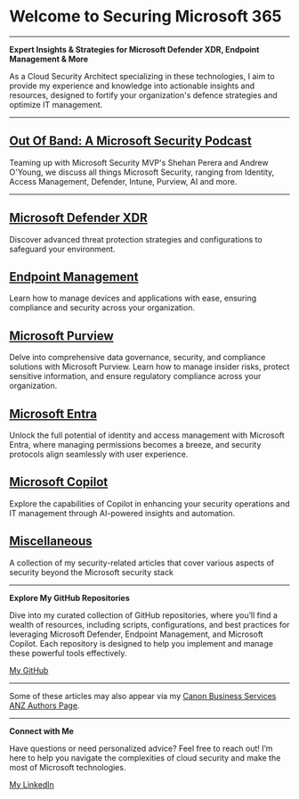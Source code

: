 # Welcome to Securing Microsoft 365

---

**Expert Insights & Strategies for Microsoft Defender XDR, Endpoint Management & More**

As a Cloud Security Architect specializing in these technologies, I aim to provide my experience and knowledge into actionable insights and resources, designed to fortify your organization's defence strategies and optimize IT management. 

---

## [**Out Of Band: A Microsoft Security Podcast**](./podcast/outofband/index.md)

Teaming up with Microsoft Security MVP's Shehan Perera and Andrew O'Young, we discuss all things Microsoft Security, ranging from Identity, Access Management, Defender, Intune, Purview, AI and more.

---

## [**Microsoft Defender XDR**](./defenderxdr/index.md)

Discover advanced threat protection strategies and configurations to safeguard your environment.

## [**Endpoint Management**](./endpoint/index.md)

Learn how to manage devices and applications with ease, ensuring compliance and security across your organization.

## [**Microsoft Purview**](./purview/index.md)

Delve into comprehensive data governance, security, and compliance solutions with Microsoft Purview. Learn how to manage insider risks, protect sensitive information, and ensure regulatory compliance across your organization. 

## [**Microsoft Entra**](./entra/index.md)

Unlock the full potential of identity and access management with Microsoft Entra, where managing permissions becomes a breeze, and security protocols align seamlessly with user experience.

## [**Microsoft Copilot**](./copilot/index.md)

Explore the capabilities of Copilot in enhancing your security operations and IT management through AI-powered insights and automation.

## [**Miscellaneous**](./misc/index.md)

A collection of my security-related articles that cover various aspects of security beyond the Microsoft security stack

---

**Explore My GitHub Repositories**

Dive into my curated collection of GitHub repositories, where you’ll find a wealth of resources, including scripts, configurations, and best practices for leveraging Microsoft Defender, Endpoint Management, and Microsoft Copilot. Each repository is designed to help you implement and manage these powerful tools effectively.

[My GitHub](https://www.github.com/AntoPorter)

---

Some of these articles may also appear via my [Canon Business Services ANZ Authors Page](https://business.canon.com.au/authors/anthony-porter). 

---

**Connect with Me**

Have questions or need personalized advice? Feel free to reach out! I’m here to help you navigate the complexities of cloud security and make the most of Microsoft technologies.

[My LinkedIn](https://www.linkedin.com/in/anthonyantoporter/)